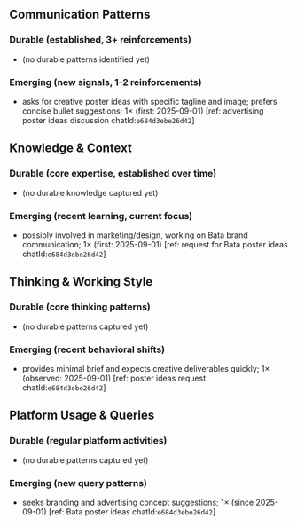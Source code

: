 ## Communication Patterns
### Durable (established, 3+ reinforcements)
- (no durable patterns identified yet)

### Emerging (new signals, 1-2 reinforcements)
- asks for creative poster ideas with specific tagline and image; prefers concise bullet suggestions; 1× (first: 2025-09-01) [ref: advertising poster ideas discussion chatId:`e684d3ebe26d42`]

## Knowledge & Context
### Durable (core expertise, established over time)
- (no durable knowledge captured yet)

### Emerging (recent learning, current focus)
- possibly involved in marketing/design, working on Bata brand communication; 1× (first: 2025-09-01) [ref: request for Bata poster ideas chatId:`e684d3ebe26d42`]

## Thinking & Working Style
### Durable (core thinking patterns)
- (no durable patterns captured yet)

### Emerging (recent behavioral shifts)
- provides minimal brief and expects creative deliverables quickly; 1× (observed: 2025-09-01) [ref: poster ideas request chatId:`e684d3ebe26d42`]

## Platform Usage & Queries
### Durable (regular platform activities)
- (no durable patterns captured yet)

### Emerging (new query patterns)
- seeks branding and advertising concept suggestions; 1× (since 2025-09-01) [ref: Bata poster ideas chatId:`e684d3ebe26d42`]